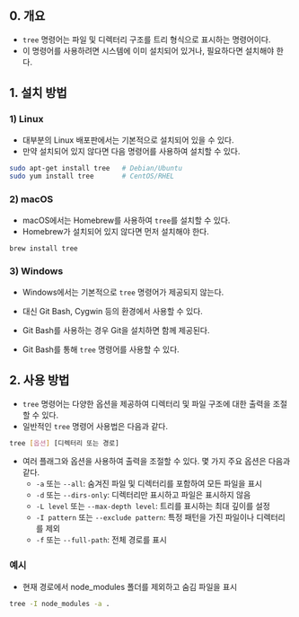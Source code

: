 ## 0. 개요
- `tree` 명령어는 파일 및 디렉터리 구조를 트리 형식으로 표시하는 명령어이다.
- 이 명령어를 사용하려면 시스템에 이미 설치되어 있거나, 필요하다면 설치해야 한다.


## 1. 설치 방법
### 1) Linux
- 대부분의 Linux 배포판에서는 기본적으로 설치되어 있을 수 있다.
- 만약 설치되어 있지 않다면 다음 명령어를 사용하여 설치할 수 있다.
```bash
sudo apt-get install tree   # Debian/Ubuntu
sudo yum install tree       # CentOS/RHEL
```
### 2) macOS
- macOS에서는 Homebrew를 사용하여 `tree`를 설치할 수 있다.
- Homebrew가 설치되어 있지 않다면 먼저 설치해야 한다.

```bash
brew install tree
```
### 3) Windows
- Windows에서는 기본적으로 `tree` 명령어가 제공되지 않는다.
- 대신 Git Bash, Cygwin 등의 환경에서 사용할 수 있다.
- Git Bash를 사용하는 경우 Git을 설치하면 함께 제공된다.

- Git Bash를 통해 `tree` 명령어를 사용할 수 있다.


## 2. 사용 방법
- `tree` 명령어는 다양한 옵션을 제공하여 디렉터리 및 파일 구조에 대한 출력을 조절할 수 있다.
- 일반적인 `tree` 명령어 사용법은 다음과 같다.
```bash
tree [옵션] [디렉터리 또는 경로]
```

- 여러 플래그와 옵션을 사용하여 출력을 조절할 수 있다. 몇 가지 주요 옵션은 다음과 같다.
	- `-a` 또는 `--all`: 숨겨진 파일 및 디렉터리를 포함하여 모든 파일을 표시
	- `-d` 또는 `--dirs-only`: 디렉터리만 표시하고 파일은 표시하지 않음
	- `-L level` 또는 `--max-depth level`: 트리를 표시하는 최대 깊이를 설정
	- `-I pattern` 또는 `--exclude pattern`: 특정 패턴을 가진 파일이나 디렉터리를 제외
	- `-f` 또는 `--full-path`: 전체 경로를 표시

### 예시
- 현재 경로에서 node_modules 폴더를 제외하고 숨김 파일을 표시
```bash
tree -I node_modules -a .
```